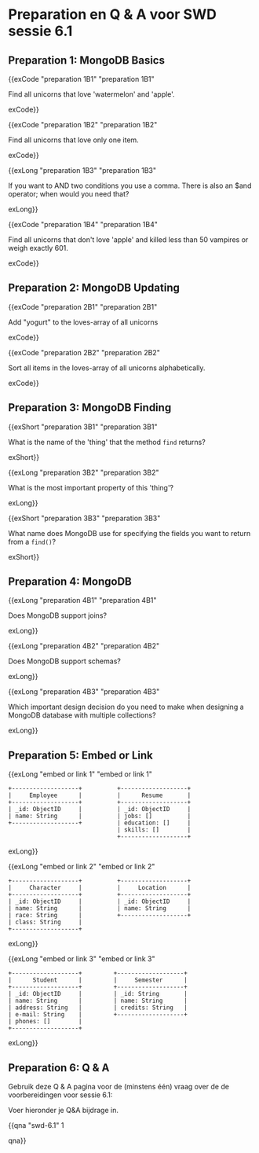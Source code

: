 # Preparation en Q & A voor SWD sessie 6.1

## Preparation 1: MongoDB Basics

{{exCode "preparation 1B1" "preparation 1B1"

Find all unicorns that love 'watermelon' and 'apple'.

exCode}}

{{exCode "preparation 1B2" "preparation 1B2"

Find all unicorns that love only one item.

exCode}}

{{exLong "preparation 1B3" "preparation 1B3"

If you want to AND two conditions you use a comma. There is also an $and operator; when would you need that?

exLong}}

{{exCode "preparation 1B4" "preparation 1B4"

Find all unicorns that don't love 'apple' and killed less than 50 vampires or weigh exactly 601.

exCode}}

## Preparation 2: MongoDB Updating

{{exCode "preparation 2B1" "preparation 2B1"

Add "yogurt" to the loves-array of all unicorns

exCode}}

{{exCode "preparation 2B2" "preparation 2B2"

Sort all items in the loves-array of all unicorns alphabetically.

exCode}}


## Preparation 3: MongoDB Finding

{{exShort "preparation 3B1" "preparation 3B1"

What is the name of the 'thing' that the method `find` returns?

exShort}}

{{exLong "preparation 3B2" "preparation 3B2"

What is the most important property of this 'thing'?

exLong}}

{{exShort "preparation 3B3" "preparation 3B3"

What name does MongoDB use for specifying the fields you want to return from a `find()`?

exShort}}

## Preparation 4: MongoDB

{{exLong "preparation 4B1" "preparation 4B1"

Does MongoDB support joins?

exLong}}

{{exLong "preparation 4B2" "preparation 4B2"

Does MongoDB support schemas?

exLong}}

{{exLong "preparation 4B3" "preparation 4B3"

Which important design decision do you need to make when designing a MongoDB database with multiple collections?

exLong}}

## Preparation 5: Embed or Link

{{exLong "embed or link 1" "embed or link 1"

```
+-------------------+          +-------------------+
|     Employee      |          |      Resume       |
+-------------------+          +-------------------+
| _id: ObjectID     |          | _id: ObjectID     |
| name: String      |          | jobs: []          |
+-------------------+          | education: []     |
                               | skills: []        |
                               +-------------------+
```

exLong}}

{{exLong "embed or link 2" "embed or link 2"

```
+-------------------+          +-------------------+
|     Character     |          |     Location      |
+-------------------+          +-------------------+
| _id: ObjectID     |          | _id: ObjectID     |
| name: String      |          | name: String      |
| race: String      |          +-------------------+
| class: String     |
+-------------------+
```

exLong}}

{{exLong "embed or link 3" "embed or link 3"

```
+-------------------+         +-------------------+
|      Student      |         |     Semester      |
+-------------------+         +-------------------+
| _id: ObjectID     |         | _id: String       |
| name: String      |         | name: String      |
| address: String   |         | credits: String   |
| e-mail: String    |         +-------------------+
| phones: []        |
+-------------------+
```

exLong}}

## Preparation 6: Q & A

Gebruik deze Q & A pagina voor de (minstens één) vraag over de de voorbereidingen voor sessie 6.1:

Voer hieronder je Q&A bijdrage in.

{{qna "swd-6.1" 1

qna}}